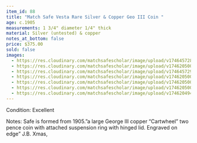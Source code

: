 ```yaml
---
item_id: 88
title: "Match Safe Vesta Rare Silver & Copper Geo III Coin "
age: c.1905
measurements: 1 3/4" diameter 1/4" thick
material: Silver (untested) & copper
notes_at_bottom: false
price: $375.00
sold: false
images:
  - https://res.cloudinary.com/matchsafescholar/image/upload/v1746457285/coin_color1.jpg
  - https://res.cloudinary.com/matchsafescholar/image/upload/v1746205005/coin1.3.jpg
  - https://res.cloudinary.com/matchsafescholar/image/upload/v1746457296/coin1.jpg
  - https://res.cloudinary.com/matchsafescholar/image/upload/v1746205005/coin1.4.jpg
  - https://res.cloudinary.com/matchsafescholar/image/upload/v1746205003/coin_striker.jpg
  - https://res.cloudinary.com/matchsafescholar/image/upload/v1746205002/coin1.1.jpg
  - https://res.cloudinary.com/matchsafescholar/image/upload/v1746204946/coin2.jpg
---
```

Condition: Excellent


Notes: Safe is formed from 1905.”a large George III copper “Cartwheel” two pence coin with
attached suspension ring with hinged lid. Engraved on edge” J.B. Xmas,